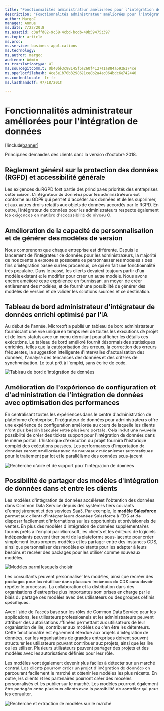 ```yaml
---
title: "Fonctionnalités administrateur améliorées pour l'intégration de données"
description: "Fonctionnalités administrateur améliorées pour l'intégration de données"
author: MargoC
manager: AnnBe
ms.date: 7/22/2018
ms.assetid: c3affd82-9c58-4cbd-bcdb-49b594752397
ms.topic: article
ms.prod: 
ms.service: business-applications
ms.technology: 
ms.author: margoc
audience: Admin
ms.translationtype: HT
ms.sourcegitcommit: 0b40bb3c98145f5a260f412701a884a5936174ce
ms.openlocfilehash: 4ce5e1b70b3298621ce8b2a4ec064bdc6e742440
ms.contentlocale: fr-fr
ms.lasthandoff: 07/18/2018

---
```

#  <a name="enhanced-administrator-capabilities-for-data-integration"></a>Fonctionnalités administrateur améliorées pour l'intégration de données


[!include[banner](../../includes/banner.md)]

Principales demandes des clients dans la version d'octobre 2018.

   ## <a name="general-data-protection-regulation-gdpr-and-accessibility-general"></a>Règlement général sur la protection des données (RGPD) et accessibilité générale
   
   Les exigences du RGPD font partie des principales priorités des entreprises cette saison. L'intégrateur de données pour les administrateurs est conforme au GDPR qui permet d'accéder aux données et de les supprimer, et aux autres droits relatifs aux objets de données accordés par le RGPD.
En outre, l'intégrateur de données pour les administrateurs respecte également les exigences en matière d'accessibilité de niveau C.

   ## <a name="improving-ability-to-customize-and-version-templates"></a>Amélioration de la capacité de personnalisation et de générer des modèles de version 
   
   Nous comprenons que chaque entreprise est différente. Depuis le lancement de l'intégrateur de données pour les administrateurs, la majorité de nos clients a exploité la possibilité de personnaliser les modèles à des fins d'intégration basée sur les processus, ce qui en fait une fonctionnalité très populaire. Dans le passé, les clients devaient toujours partir d'un modèle existant et le modifier pour créer un autre modèle. Nous avons encore amélioré cette expérience en fournissant un moyen de créer entièrement des modèles, et de fournir une possibilité de générer des modèles de version et de valider les solutions sources et de destination.

   ## <a name="a-richer-data-integrator-admin-dashboard-powered-by-ai"></a>Tableau de bord administrateur d'intégrateur de données enrichi optimisé par l'IA
   
   Au début de l'année, Microsoft a publié un tableau de bord administrateur fournissant une vue unique en temps réel de toutes les exécutions de projet et de leurs statuts avec un menu déroulant pour afficher les détails des exécutions. Le tableau de bord amélioré fournit désormais des statistiques enrichies, telles que la catégorisation des erreurs, la correction des erreurs fréquentes, la suggestion intelligente d'intervalles d'actualisation des données, l'analyse des tendances des données et des critères de synchronisation. Le tout prêt à l'emploi, sans écrire de code.

   ![](media/data-integration-capability-admins-1.png "Tableau de bord d'intégration de données") <!-- picture -->


   ## <a name="improved-data-integration-setup-and-administration-experience-with-performance-improvements"></a>Amélioration de l'expérience de configuration et d'administration de l'intégration de données avec optimisation des performances
   
   En centralisant toutes les expériences dans le centre d'administration de plateforme d'entreprise, l'intégrateur de données pour administrateurs offre une expérience de configuration améliorée au cours de laquelle les clients n'ont plus besoin basculer entre plusieurs portails. Cela inclut une nouvelle possibilité de créer des tickets support pour l'intégration de données dans le même portail. L'historique d'exécution du projet fournira l'historique complet des exécutions passées. Les performances d'importation de données seront améliorées avec de nouveaux mécanismes automatiques pour le traitement par lot et le parallélisme des données sous-jacent.

   ![](media/data-integration-capability-admins-2.png "Recherche d'aide et de support pour l'intégration de données") <!-- picture -->

<a name="templates"></a>
   ## <a name="ability-to-share-data-integration-templates-within-and-across-tenants"></a>Possibilité de partager des modèles d'intégration de données dans et entre les clients 
   
   Les modèles d'intégration de données accélèrent l'obtention des données dans Common Data Service depuis des systèmes tiers courants d'enregistrement et des services SaaS. Par exemple, le **modèle Salesforce** permet aux clients d'intégrer leurs données Salesforce à CDS et de disposer facilement d'informations sur les opportunités et prévisionnels de ventes. En plus des modèles d'intégration de données supplémentaires fournis prêts à l'emploi par Microsoft, les clients et les éditeurs de logiciels indépendants peuvent tirer parti de la plateforme sous-jacente pour créer simplement leurs propres modèles et les partager entre des instances CDS, ainsi que personnaliser des modèles existants pour les adapter à leurs besoins et recréer des packages pour les utiliser comme nouveaux modèles.

   ![](media/6-1.png "Modèles parmi lesquels choisir") <!-- picture -->


   Les consultants peuvent personnaliser les modèles, ainsi que recréer des packages pour les réutiliser dans plusieurs instances de CDS sans devoir répéter le processus. La collaboration et la distribution dans des organisations d'entreprise plus importantes sont prises en charge par le biais du partage des modèles avec des utilisateurs ou des groupes définis spécifiques.

   Avec l'aide de l'accès basé sur les rôles de Common Data Service pour les applications, les utilisateurs professionnels et les administrateurs peuvent attribuer des autorisations affinées permettant aux utilisateurs de leur organisation de lire, contribuer aux modèles ou d'en être les détenteurs. Cette fonctionnalité est également étendue aux projets d'intégration de données, car les organisations de grandes entreprises doivent souvent structurer les utilisateurs pouvant contribuer aux projets, ainsi que les lire ou les utiliser. Plusieurs utilisateurs peuvent partager des projets et des modèles avec les autorisations définies pour leur rôle.

   Les modèles vont également devenir plus faciles à détecter sur un marché central.
Les clients pourront créer un projet d'intégration de données en parcourant facilement le marché et obtenir les modèles les plus récents. En outre, les clients et les partenaires pourront créer des modèles personnalisés et les publier sur le marché.
Les modèles pourront également être partagés entre plusieurs clients avec la possibilité de contrôler qui peut les consulter.

   ![](media/6-2.png "Recherche et extraction de modèles sur le marché") <!-- picture -->

